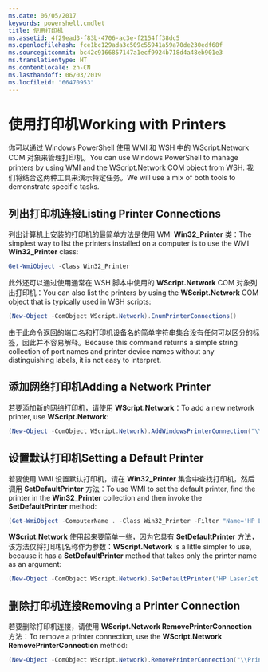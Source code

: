 ```yaml
---
ms.date: 06/05/2017
keywords: powershell,cmdlet
title: 使用打印机
ms.assetid: 4f29ead3-f83b-4706-ac3e-f2154ff38dc5
ms.openlocfilehash: fce1bc129ada3c509c55941a59a70de230edf68f
ms.sourcegitcommit: bc42c9166857147a1ecf9924b718d4a48eb901e3
ms.translationtype: HT
ms.contentlocale: zh-CN
ms.lasthandoff: 06/03/2019
ms.locfileid: "66470953"
---
```

# <a name="working-with-printers"></a><span data-ttu-id="0816c-103">使用打印机</span><span class="sxs-lookup"><span data-stu-id="0816c-103">Working with Printers</span></span>

<span data-ttu-id="0816c-104">你可以通过 Windows PowerShell 使用 WMI 和 WSH 中的 WScript.Network COM 对象来管理打印机。</span><span class="sxs-lookup"><span data-stu-id="0816c-104">You can use Windows PowerShell to manage printers by using WMI and the WScript.Network COM object from WSH.</span></span> <span data-ttu-id="0816c-105">我们将结合这两种工具来演示特定任务。</span><span class="sxs-lookup"><span data-stu-id="0816c-105">We will use a mix of both tools to demonstrate specific tasks.</span></span>

## <a name="listing-printer-connections"></a><span data-ttu-id="0816c-106">列出打印机连接</span><span class="sxs-lookup"><span data-stu-id="0816c-106">Listing Printer Connections</span></span>

<span data-ttu-id="0816c-107">列出计算机上安装的打印机的最简单方法是使用 WMI **Win32_Printer** 类：</span><span class="sxs-lookup"><span data-stu-id="0816c-107">The simplest way to list the printers installed on a computer is to use the WMI **Win32_Printer** class:</span></span>

```powershell
Get-WmiObject -Class Win32_Printer
```

<span data-ttu-id="0816c-108">此外还可以通过使用通常在 WSH 脚本中使用的 **WScript.Network** COM 对象列出打印机：</span><span class="sxs-lookup"><span data-stu-id="0816c-108">You can also list the printers by using the **WScript.Network** COM object that is typically used in WSH scripts:</span></span>

```powershell
(New-Object -ComObject WScript.Network).EnumPrinterConnections()
```

<span data-ttu-id="0816c-109">由于此命令返回的端口名和打印机设备名的简单字符串集合没有任何可以区分的标签，因此并不容易解释。</span><span class="sxs-lookup"><span data-stu-id="0816c-109">Because this command returns a simple string collection of port names and printer device names without any distinguishing labels, it is not easy to interpret.</span></span>

## <a name="adding-a-network-printer"></a><span data-ttu-id="0816c-110">添加网络打印机</span><span class="sxs-lookup"><span data-stu-id="0816c-110">Adding a Network Printer</span></span>

<span data-ttu-id="0816c-111">若要添加新的网络打印机，请使用 **WScript.Network**：</span><span class="sxs-lookup"><span data-stu-id="0816c-111">To add a new network printer, use **WScript.Network**:</span></span>

```powershell
(New-Object -ComObject WScript.Network).AddWindowsPrinterConnection("\\Printserver01\Xerox5")
```

## <a name="setting-a-default-printer"></a><span data-ttu-id="0816c-112">设置默认打印机</span><span class="sxs-lookup"><span data-stu-id="0816c-112">Setting a Default Printer</span></span>

<span data-ttu-id="0816c-113">若要使用 WMI 设置默认打印机，请在 **Win32_Printer** 集合中查找打印机，然后调用 **SetDefaultPrinter** 方法：</span><span class="sxs-lookup"><span data-stu-id="0816c-113">To use WMI to set the default printer, find the printer in the **Win32_Printer** collection and then invoke the **SetDefaultPrinter** method:</span></span>

```powershell
(Get-WmiObject -ComputerName . -Class Win32_Printer -Filter "Name='HP LaserJet 5Si'").SetDefaultPrinter()
```

<span data-ttu-id="0816c-114">**WScript.Network** 使用起来要简单一些，因为它具有 **SetDefaultPrinter** 方法，该方法仅将打印机名称作为参数：</span><span class="sxs-lookup"><span data-stu-id="0816c-114">**WScript.Network** is a little simpler to use, because it has a **SetDefaultPrinter** method that takes only the printer name as an argument:</span></span>

```powershell
(New-Object -ComObject WScript.Network).SetDefaultPrinter('HP LaserJet 5Si')
```

## <a name="removing-a-printer-connection"></a><span data-ttu-id="0816c-115">删除打印机连接</span><span class="sxs-lookup"><span data-stu-id="0816c-115">Removing a Printer Connection</span></span>

<span data-ttu-id="0816c-116">若要删除打印机连接，请使用 **WScript.Network RemovePrinterConnection** 方法：</span><span class="sxs-lookup"><span data-stu-id="0816c-116">To remove a printer connection, use the **WScript.Network RemovePrinterConnection** method:</span></span>

```powershell
(New-Object -ComObject WScript.Network).RemovePrinterConnection("\\Printserver01\Xerox5")
```
